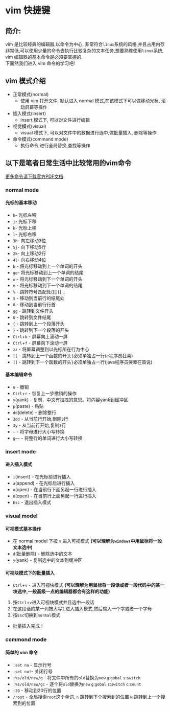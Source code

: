 # vim 快捷键

## 简介:
vim 是比较经典的编辑器,以命令为中心, 非常符合`linux`系统的风格,并且占用内存非常低,可以使用少量的命令去执行比较复杂的文本任务,想要熟练使用`linux`系统, vim 编辑器的基本命令是必须要掌握的.
<br>下面然我们进入 vim 命令的学习吧!

## vim 模式介绍
- 正常模式(normal)
  - 使用 vim 打开文件, 默认进入 normal 模式,在该模式下可以做移动光标, 滚动屏幕等操作
- 插入模式(insert)
  - insert 模式下, 可以对文件进行编辑
- 视觉模式(visual)
  - visual 模式下, 可以对文件中的数据进行选中,做批量插入, 删除等操作
- 命令模式(command mode)
  - 执行命令,进行全局替换,查找等操作

## 以下是笔者日常生活中比较常用的vim命令
[更多命令请下载官方PDF文档](http://vimcdoc.sourceforge.net/)

### normal mode
#### 光标的基本移动
- `h`- 光标左移 
- `j`- 光标下移
- `k`- 光标上移
- `l`- 光标右移
- `3h`- 向左移动3位
- `5j`- 向下移动5行
- `2k`- 向上移动2行
- `4l`- 向右移动4位
- `b` - 将光标移动到上一个单词的开头
- `ge`- 将光标移动到上一个单词的结尾
- `w` - 将光标移动到下一个单词的开头
- `e` - 将光标移动到下一个单词的结尾
- `%` - 跳转符号匹配处()[]{}...
- `$` - 移动到当前行的结尾处
- `0` - 移动到当前行行首
- `gg` - 跳转到文件开头
- `G` - 跳转到文件结尾
- `{` - 跳转到上一个段落开头
- `}` - 跳转到下一个段落的开头
- `Ctrl`+`b` - 屏幕向上滚动一屏
- `Ctrl`+`f` - 屏幕向下滚动一屏
- `zz` - 将屏幕调整到以光标所在行为中心
- `[[` - 跳转到上一个函数的开头`{`必须单独占一行(c程序员狂喜)
- `]]` - 跳转到下一个函数的开头`}`必须单独占一行(java程序员哭晕在策说)

#### 基本编辑命令
- `u` - 撤销
- `Ctrl`+`r` - 恢复上一步撤销的操作
- `y`(yank) - 复制，中文有拉拽的意思。将内容yank到缓冲区
- `p`(paste) - 粘贴
- `dd`(delete) - 删除整行
- `3dd` - 从当前行开始,删除`3`行
- `3y` - 从当前行开始,复制`3`行
- `~` - 将字母进行大小写转换
- `g~~` - 将整行的单词进行大小写转换

### insert mode
#### 进入插入模式
- `i`(insert) -  在光标前进行插入
- `a`(append) - 在光标后进行插入
- `o`(open) - 在当前行下面另起一行进行插入
- `O`(open) - 在当前行上面另起一行进行插入
- `Esc` - 退出插入模式

### visual model
#### 可视模式基本操作
- 在 normal model 下按 `v` 进入可视模式 **(可以理解为`windows`中用鼠标将一段文本选中)**
- `d`(批量删除) - 删除选中的文本
- `y`(yank) - 复制选中的文本到缓冲区

#### 可视块模式下的批量插入
- `Ctrl`+`v` - 进入可视块模式 **(可以理解为用鼠标将一段话或者一段代码中的某一块选中,一般高级一点的编辑器都会有这样的功能)**

 1. 按`Ctrl`+`v`进入可视块模式并且选中一段话
 2. 在这段话的某一列按大写`I`,进入插入模式,然后输入一个字或者一个字母
 3. 按`Esc`切换到`normal`模式
 -  批量插入完成！


 ### commond mode
 #### 简单的 vim 命令
 - `:set nu` - 显示行号
 - `:set nu!`- 关闭行号
 - `:%s/old/new/g` - 将文件中所有的`old`替换为`new` `g`:`gobal` `s`:`switch` 
 - `:%s/old/new/gc` - 逐个将`old`替换为`new` `g`:`gobal` `s`:`switch` `c`:`count`
 - `:20` - 移动到20行的位置
 - `/root` - 全局搜索`root`这个单词, `n` 跳转到下个搜索到的位置 `N` 跳转到上一个搜索到的位置

